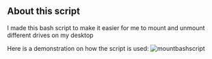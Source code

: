 <h2>About this script</h2>

I made this bash script to make it easier for me to mount and unmount different drives on my desktop

Here is a demonstration on how the script is used:
![mountbashscript](https://github.com/user-attachments/assets/560dc7bf-6bd3-4b5c-8579-02ec235b10c1)
